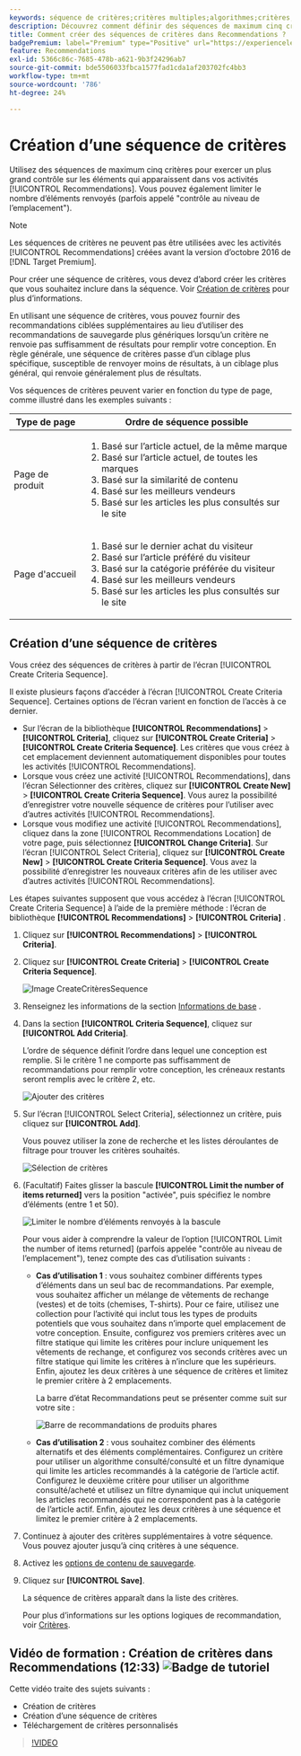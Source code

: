 ```yaml
---
keywords: séquence de critères;critères multiples;algorithmes;critères;critères de recommandations;séquence;nombre limite d’éléments renvoyés;contrôle au niveau de l’emplacement;emplacement
description: Découvrez comment définir des séquences de maximum cinq critères pour exercer un plus grand contrôle sur les éléments qui apparaissent dans vos activités Recommendations d’Adobe  [!DNL Target] .
title: Comment créer des séquences de critères dans Recommendations ?
badgePremium: label="Premium" type="Positive" url="https://experienceleague.adobe.com/docs/target/using/introduction/intro.html?lang=en#premium newtab=true" tooltip="Découvrez les fonctionnalités incluses dans Target Premium."
feature: Recommendations
exl-id: 5366c86c-7685-478b-a621-9b3f24296ab7
source-git-commit: bde5506033fbca1577fad1cda1af203702fc4bb3
workflow-type: tm+mt
source-wordcount: '786'
ht-degree: 24%

---
```


# Création d’une séquence de critères

Utilisez des séquences de maximum cinq critères pour exercer un plus grand contrôle sur les éléments qui apparaissent dans vos activités [!UICONTROL Recommendations]. Vous pouvez également limiter le nombre d’éléments renvoyés (parfois appelé &quot;contrôle au niveau de l’emplacement&quot;).

>[!NOTE]
>
>Les séquences de critères ne peuvent pas être utilisées avec les activités [!UICONTROL Recommendations] créées avant la version d’octobre 2016 de [!DNL Target Premium].

Pour créer une séquence de critères, vous devez d’abord créer les critères que vous souhaitez inclure dans la séquence. Voir [Création de critères](/help/main/c-recommendations/c-algorithms/create-new-algorithm.md) pour plus d’informations.

En utilisant une séquence de critères, vous pouvez fournir des recommandations ciblées supplémentaires au lieu d’utiliser des recommandations de sauvegarde plus génériques lorsqu’un critère ne renvoie pas suffisamment de résultats pour remplir votre conception. En règle générale, une séquence de critères passe d’un ciblage plus spécifique, susceptible de renvoyer moins de résultats, à un ciblage plus général, qui renvoie généralement plus de résultats.

Vos séquences de critères peuvent varier en fonction du type de page, comme illustré dans les exemples suivants :

| Type de page | Ordre de séquence possible |
| --- | --- |
| Page de produit | <ol><li>Basé sur l’article actuel, de la même marque</li><li>Basé sur l’article actuel, de toutes les marques</li><li>Basé sur la similarité de contenu</li><li>Basé sur les meilleurs vendeurs</li><li>Basé sur les articles les plus consultés sur le site</li></ol> |
| Page d&#39;accueil | <ol><li>Basé sur le dernier achat du visiteur </li><li>Basé sur l’article préféré du visiteur</li><li>Basé sur la catégorie préférée du visiteur</li><li>Basé sur les meilleurs vendeurs</li><li>Basé sur les articles les plus consultés sur le site</li></ol> |

## Création d’une séquence de critères

Vous créez des séquences de critères à partir de l’écran [!UICONTROL Create Criteria Sequence].

Il existe plusieurs façons d’accéder à l’écran [!UICONTROL Create Criteria Sequence]. Certaines options de l’écran varient en fonction de l’accès à ce dernier.

* Sur l’écran de la bibliothèque **[!UICONTROL Recommendations]** > **[!UICONTROL Criteria]**, cliquez sur **[!UICONTROL Create Criteria]** > **[!UICONTROL Create Criteria Sequence]**. Les critères que vous créez à cet emplacement deviennent automatiquement disponibles pour toutes les activités [!UICONTROL Recommendations].
* Lorsque vous créez une activité [!UICONTROL Recommendations], dans l’écran Sélectionner des critères, cliquez sur **[!UICONTROL Create New]** > **[!UICONTROL Create Criteria Sequence]**. Vous aurez la possibilité d’enregistrer votre nouvelle séquence de critères pour l’utiliser avec d’autres activités [!UICONTROL Recommendations].
* Lorsque vous modifiez une activité [!UICONTROL Recommendations], cliquez dans la zone [!UICONTROL Recommendations Location] de votre page, puis sélectionnez **[!UICONTROL Change Criteria]**. Sur l’écran [!UICONTROL Select Criteria], cliquez sur **[!UICONTROL Create New]** > **[!UICONTROL Create Criteria Sequence]**. Vous avez la possibilité d’enregistrer les nouveaux critères afin de les utiliser avec d’autres activités [!UICONTROL Recommendations].

Les étapes suivantes supposent que vous accédez à l’écran [!UICONTROL Create Criteria Sequence] à l’aide de la première méthode : l’écran de bibliothèque **[!UICONTROL Recommendations]** > **[!UICONTROL Criteria]** .

1. Cliquez sur **[!UICONTROL Recommendations]** > **[!UICONTROL Criteria]**.

1. Cliquez sur **[!UICONTROL Create Criteria]** > **[!UICONTROL Create Criteria Sequence]**.

   ![Image CreateCritèresSequence](assets/CreateCriteriaSequence.png)

1. Renseignez les informations de la section [Informations de base](/help/main/c-recommendations/c-algorithms/create-new-algorithm.md#info) .

1. Dans la section **[!UICONTROL Criteria Sequence]**, cliquez sur **[!UICONTROL Add Criteria]**.

   L’ordre de séquence définit l’ordre dans lequel une conception est remplie. Si le critère 1 ne comporte pas suffisamment de recommandations pour remplir votre conception, les créneaux restants seront remplis avec le critère 2, etc.

   ![Ajouter des critères](/help/main/c-recommendations/c-algorithms/assets/add-criteria.png)

1. Sur l’écran [!UICONTROL Select Criteria], sélectionnez un critère, puis cliquez sur **[!UICONTROL Add]**.

   Vous pouvez utiliser la zone de recherche et les listes déroulantes de filtrage pour trouver les critères souhaités.

   ![Sélection de critères](/help/main/c-recommendations/c-algorithms/assets/select-criteria.png)

1. (Facultatif) Faites glisser la bascule **[!UICONTROL Limit the number of items returned]** vers la position &quot;activée&quot;, puis spécifiez le nombre d’éléments (entre 1 et 50).

   ![Limiter le nombre d’éléments renvoyés à la bascule](/help/main/c-recommendations/c-algorithms/assets/limit-number.png)

   Pour vous aider à comprendre la valeur de l’option [!UICONTROL Limit the number of items returned] (parfois appelée &quot;contrôle au niveau de l’emplacement&quot;), tenez compte des cas d’utilisation suivants :

   * **Cas d’utilisation 1** : vous souhaitez combiner différents types d’éléments dans un seul bac de recommandations. Par exemple, vous souhaitez afficher un mélange de vêtements de rechange (vestes) et de toits (chemises, T-shirts). Pour ce faire, utilisez une collection pour l’activité qui inclut tous les types de produits potentiels que vous souhaitez dans n’importe quel emplacement de votre conception. Ensuite, configurez vos premiers critères avec un filtre statique qui limite les critères pour inclure uniquement les vêtements de rechange, et configurez vos seconds critères avec un filtre statique qui limite les critères à n’inclure que les supérieurs. Enfin, ajoutez les deux critères à une séquence de critères et limitez le premier critère à 2 emplacements.

     La barre d’état Recommandations peut se présenter comme suit sur votre site :

     ![Barre de recommandations de produits phares](/help/main/c-recommendations/c-algorithms/assets/featured-products.png)

   * **Cas d’utilisation 2** : vous souhaitez combiner des éléments alternatifs et des éléments complémentaires. Configurez un critère pour utiliser un algorithme consulté/consulté et un filtre dynamique qui limite les articles recommandés à la catégorie de l’article actif. Configurez le deuxième critère pour utiliser un algorithme consulté/acheté et utilisez un filtre dynamique qui inclut uniquement les articles recommandés qui ne correspondent pas à la catégorie de l’article actif. Enfin, ajoutez les deux critères à une séquence et limitez le premier critère à 2 emplacements.

1. Continuez à ajouter des critères supplémentaires à votre séquence. Vous pouvez ajouter jusqu’à cinq critères à une séquence.

1. Activez les [options de contenu de sauvegarde](/help/main/c-recommendations/c-algorithms/create-new-algorithm.md#content).

1. Cliquez sur **[!UICONTROL Save]**.

   La séquence de critères apparaît dans la liste des critères.

   Pour plus d’informations sur les options logiques de recommandation, voir [Critères](/help/main/c-recommendations/c-algorithms/algorithms.md).

## Vidéo de formation : Création de critères dans Recommendations (12:33) ![Badge de tutoriel](/help/main/assets/tutorial.png)

Cette vidéo traite des sujets suivants :

* Création de critères
* Création d’une séquence de critères
* Téléchargement de critères personnalisés

>[!VIDEO](https://video.tv.adobe.com/v/27694?quality=12)
